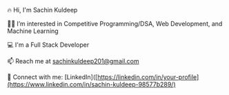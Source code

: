 
🔥 Hi, I'm Sachin Kuldeep

👨‍💻 I’m interested in Competitive Programming/DSA, Web Development, and Machine Learning

💻 I'm a Full Stack Developer

📫 Reach me at [sachinkuldeep201@gmail.com](mailto:sachinkuldeep201@gmail.com)

🔗 Connect with me: [LinkedIn]([https://linkedin.com/in/your-profile](https://www.linkedin.com/in/sachin-kuldeep-98577b289/)
